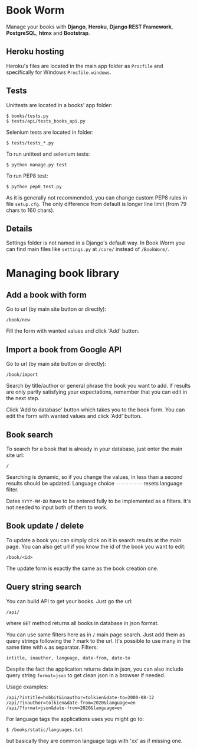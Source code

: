 # Book Worm
Manage your books with **Django**, **Heroku**, **Django REST Framework**,
**PostgreSQL**, **htmx** and **Bootstrap**.

## Heroku hosting
Heroku's files are located in the main app folder as ``Procfile`` 
and specifically for Windows ``Procfile.windows``.

## Tests
Unittests are located in a books' app folder:
~~~~
$ books/tests.py
$ tests/api/tests_books_api.py
~~~~
Selenium tests are located in folder:
~~~~
$ tests/tests_*.py
~~~~
To run unittest and selenium tests:
~~~~
$ python manage.py test
~~~~
To run PEP8 test:
~~~~
$ python pep8_test.py
~~~~
As it is generally not recommended, you can change custom PEP8 rules
in file ``setup.cfg``. The only difference from default is longer
line limit (from 79 chars to 160 chars).

## Details
Settings folder is not named in a Django's default way.
In Book Worm you can find main files like ``settings.py`` at ``/core/`` instead of ``/BookWorm/``.

# Managing book library
## Add a book with form
Go to url (by main site button or directly):
~~~~
/book/new
~~~~
Fill the form with wanted values and click 'Add' button.
## Import a book from Google API
Go to url (by main site button or directly):
~~~~
/book/import
~~~~
Search by title/author or general phrase the book you want to add.
If results are only partly satisfying your expectations,
remember that you can edit in the next step.

Click 'Add to database' button which takes you to the book form.
You can edit the form with wanted values and click 'Add' button.

## Book search
To search for a book that is already in your database,
just enter the main site url:
~~~~
/
~~~~
Searching is dynamic, so if you change the values,
in less than a second results should be updated.
Language choice ``----------`` resets language filter.

Dates ``YYYY-MM-DD`` have to be entered fully to be implemented as a filters.
It's not needed to input both of them to work.

## Book update / delete
To update a book you can simply click on it in search results at the main page.
You can also get url if you know the id of the book you want to edit:
~~~~
/book/<id>
~~~~
The update form is exactly the same as the book creation one.

## Query string search
You can build API to get your books. Just go the url:
~~~~
/api/
~~~~
where ``GET`` method returns all books in database in json format.

You can use same filters here as in ``/`` main page search.
Just add them as query strings following the ``?`` mark to the url.
It's possible to use many in the same time with ``&`` as separator.
Filters:
~~~~
intitle, inauthor, language, date-from, date-to
~~~~
Despite the fact the application returns data in json, you can
also include query string ``format=json`` to get clean json in
a browser if needed.

Usage examples:
~~~~
/api/?intitle=hobbit&inauthor=tolkien&date-to=2000-08-12
/api/?inauthor=tolkien&date-from=2020&language=en
/api/?format=json&date-from=2020&language=en
~~~~
For language tags the applications uses you might go to:
~~~~
$ /books/static/languages.txt
~~~~
but basically they are common language tags with 'xx' as if missing one.